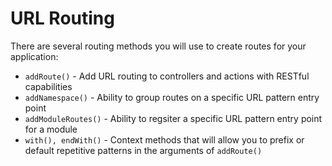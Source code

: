 # URL Routing

There are several routing methods you will use to create routes for your application:

* `addRoute()` - Add URL routing to controllers and actions with RESTful capabilities
* `addNamespace()` - Ability to group routes on a specific URL pattern entry point
* `addModuleRoutes()` - Ability to regsiter a specific URL pattern entry point for a module
* `with(), endWith()` - Context methods that will allow you to prefix or default repetitive patterns in the arguments of `addRoute()`

